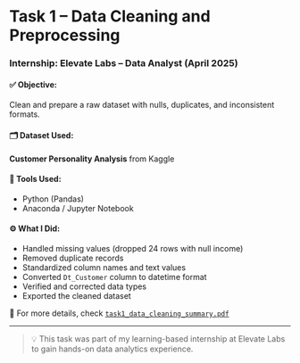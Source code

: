 # Task 1 – Data Cleaning and Preprocessing

### Internship: Elevate Labs – Data Analyst (April 2025)

#### ✅ Objective:
Clean and prepare a raw dataset with nulls, duplicates, and inconsistent formats.

#### 🗂️ Dataset Used:
**Customer Personality Analysis** from Kaggle

#### 🧪 Tools Used:
- Python (Pandas)
- Anaconda / Jupyter Notebook

#### ⚙️ What I Did:
- Handled missing values (dropped 24 rows with null income)
- Removed duplicate records
- Standardized column names and text values
- Converted `Dt_Customer` column to datetime format
- Verified and corrected data types
- Exported the cleaned dataset

📄 For more details, check [`task1_data_cleaning_summary.pdf`](./task1_data_cleaning_summary.pdf)

---

> 💡 This task was part of my learning-based internship at Elevate Labs to gain hands-on data analytics experience.
